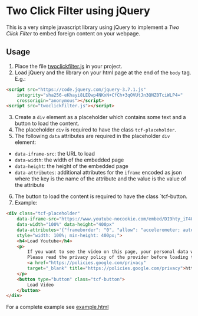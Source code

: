 # Two Click Filter using jQuery

This is a very simple javascript library using jQuery to implement a
*Two Click Filter* to embed foreign content on your webpage.

## Usage

1. Place the file [twoclickfilter.js](twoclickfilter.js) in your project.
2. Load jQuery and the library on your html page at the end of the `body` tag. E.g.:

```html
<script src="https://code.jquery.com/jquery-3.7.1.js" 
    integrity="sha256-eKhayi8LEQwp4NKxN+CfCh+3qOVUtJn3QNZ0TciWLP4=" 
    crossorigin="anonymous"></script>
<script src="twoclickfilter.js"></script>
```

3. Create a `div` element as a placeholder which contains some text and a button to load the content.
4. The placeholder `div` is required to have the class `tcf-placeholder`.
5. The following `data` attributes are required in the placeholder `div` element:
  - `data-iframe-src`: the URL to load
  - `data-width`: the width of the embedded page
  - `data-height`: the height of the embedded page
  - `data-attributes`: additional attributes for the `iframe` encoded as json where the key is the name of the attribute and the value is the value of the attribute
6. The button to load the content is required to have the class `tcf-button.
7. Example: 

```html
<div class="tcf-placeholder"
    data-iframe-src="https://www.youtube-nocookie.com/embed/DI9hty_iT4Q?si=3iwHp4QWtJjLxAr_"
    data-width="100%" data-height="400px" 
    data-attributes='{"frameborder": "0", "allow": "accelerometer; autoplay; clipboard-write; encrypted-media; gyroscope; picture-in-picture; web-share", "referrerpolicy": "strict-origin-when-cross-origin", "allowfullscreen": "1"}' 
    style="width: 100%; min-height: 400px;">
    <h4>Load Youtube</h4>
    <p>
        If you want to see the video on this page, your personal data will be transmitted to the provider of the video. 
        Please read the privacy policy of the provider before loading the video:
        <a href="https://policies.google.com/privacy" 
        target="_blank" title="https://policies.google.com/privacy">https://policies.google.com/privacy</a>
    </p>
    <button type="button" class="tcf-button">
        Load Video
    </button>
</div>
```

For a complete example see [example.html](example.html)
